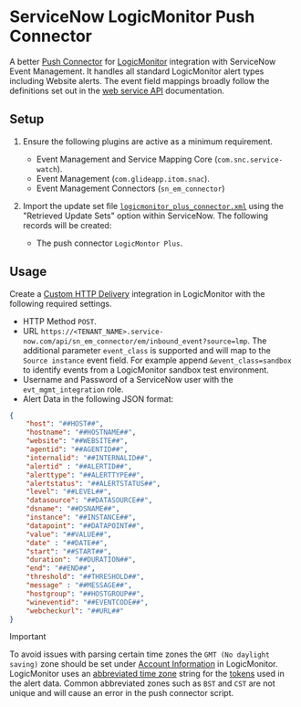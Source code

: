 # ServiceNow LogicMonitor Push Connector

A better [Push Connector](https://docs.servicenow.com/csh?topicname=configure-listener-transform-script.html&version=latest) for [LogicMonitor](https://www.logicmonitor.com/support) integration with ServiceNow Event Management. It handles all standard LogicMonitor alert types including Website alerts. The event field mappings broadly follow the definitions set out in the [web service API](https://docs.servicenow.com/csh?topicname=send-events-via-web-service.html&version=latest) documentation.

## Setup

1. Ensure the following plugins are active as a minimum requirement.
    - Event Management and Service Mapping Core (`com.snc.service-watch`).
    - Event Management (`com.glideapp.itom.snac`).
    - Event Management Connectors (`sn_em_connector`)

2. Import the update set file [`logicmonitor_plus_connector.xml`](logicmonitor_plus_connector.xml) using the "Retrieved Update Sets" option within ServiceNow. The following records will be created:
    - The push connector `LogicMontor Plus`.

## Usage

Create a [Custom HTTP Delivery](https://www.logicmonitor.com/support/alerts/integrations/custom-http-delivery) integration in LogicMonitor with the following required settings.
* HTTP Method `POST`.
* URL `https://<TENANT_NAME>.service-now.com/api/sn_em_connector/em/inbound_event?source=lmp`. The additional parameter `event_class` is supported and will map to the `Source instance` event field. For example append `&event_class=sandbox` to identify events from a LogicMonitor sandbox test environment.
* Username and Password of a ServiceNow user with the `evt_mgmt_integration` role.
* Alert Data in the following JSON format:
```json
{
    "host": "##HOST##",
    "hostname": "##HOSTNAME##",
    "website": "##WEBSITE##",
    "agentid": "##AGENTID##",
    "internalid": "##INTERNALID##",
    "alertid" : "##ALERTID##",
    "alerttype": "##ALERTTYPE##",
    "alertstatus": "##ALERTSTATUS##",
    "level": "##LEVEL##",
    "datasource": "##DATASOURCE##",
    "dsname": "##DSNAME##",
    "instance": "##INSTANCE##",
    "datapoint": "##DATAPOINT##",
    "value": "##VALUE##",
    "date" : "##DATE##",
    "start": "##START##",
    "duration": "##DURATION##",
    "end": "##END##",
    "threshold": "##THRESHOLD##",
    "message" : "##MESSAGE##",
    "hostgroup": "##HOSTGROUP##",
    "wineventid": "##EVENTCODE##",
    "webcheckurl": "##URL##"
}
```
> [!IMPORTANT]
> To avoid issues with parsing certain time zones the `GMT (No daylight saving)` zone should be set under [Account Information](https://www.logicmonitor.com/support/settings/account-information/portal-settings) in LogicMonitor. LogicMonitor uses an [abbreviated time zone](https://en.wikipedia.org/wiki/List_of_time_zone_abbreviations) string for the [tokens](https://www.logicmonitor.com/support/logicmodules/about-logicmodules/tokens-available-in-datasource-alert-messages) used in the alert data. Common abbreviated zones such as `BST` and `CST` are not unique and will cause an error in the push connector script.
